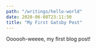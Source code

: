 ```yaml
---
path: "/writings/hello-world"
date: 2020-06-08T23:11:50
title: "My First Gatsby Post"
---
```


Oooooh-weeee, my first blog post!